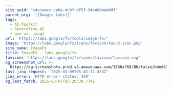 ```yaml
---
site_uuid: "c4acaacc-ca8e-4c0f-9f5f-94b46d4a4ddf"
parent_org: '[[Google Labs]]'
tags:
  - AI-Toolkit
  - Generative-AI
  - gen-ai--image
url: 'https://labs.google/fx/tools/image-fx/'
image: 'https://labs.google/fx/icons/favicon/touch-icon.png'
site_name: ImageFX
title: ImageFX - labs.google/fx
favicon: 'https://labs.google/fx/icons/favicon/favicon.svg'
og_screenshot_url: >-
  https://og-screenshots-prod.s3.amazonaws.com/1366x768/80/false/bbed634f3183b3e34309f8fff72b4af7c71ddb7c972052130a0a828169c0f9f0.jpeg
last_jina_request: '2025-03-09T06:45:17.473Z'
jina_error: 'HTTP error! status: 429'
og_last_fetch: 2025-03-07T05:20:39.774Z
---
```


